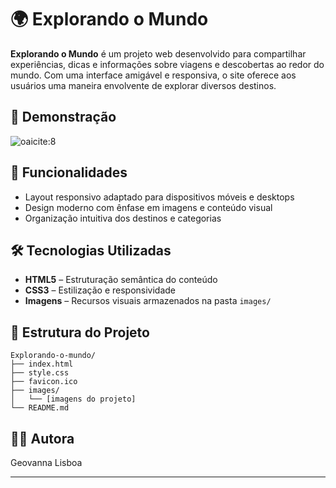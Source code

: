 # 🌍 Explorando o Mundo

**Explorando o Mundo** é um projeto web desenvolvido para compartilhar experiências, dicas e informações sobre viagens e descobertas ao redor do mundo. Com uma interface amigável e responsiva, o site oferece aos usuários uma maneira envolvente de explorar diversos destinos.

## 📸 Demonstração

![oaicite:8](images/screenshot.png)

## 🚀 Funcionalidades

* Layout responsivo adaptado para dispositivos móveis e desktops
* Design moderno com ênfase em imagens e conteúdo visual
* Organização intuitiva dos destinos e categorias

## 🛠️ Tecnologias Utilizadas

* **HTML5** – Estruturação semântica do conteúdo
* **CSS3** – Estilização e responsividade
* **Imagens** – Recursos visuais armazenados na pasta `images/`

## 📁 Estrutura do Projeto

```
Explorando-o-mundo/
├── index.html
├── style.css
├── favicon.ico
├── images/
│   └── [imagens do projeto]
└── README.md
```

## 🙋‍♂️ Autora

Geovanna Lisboa

---
